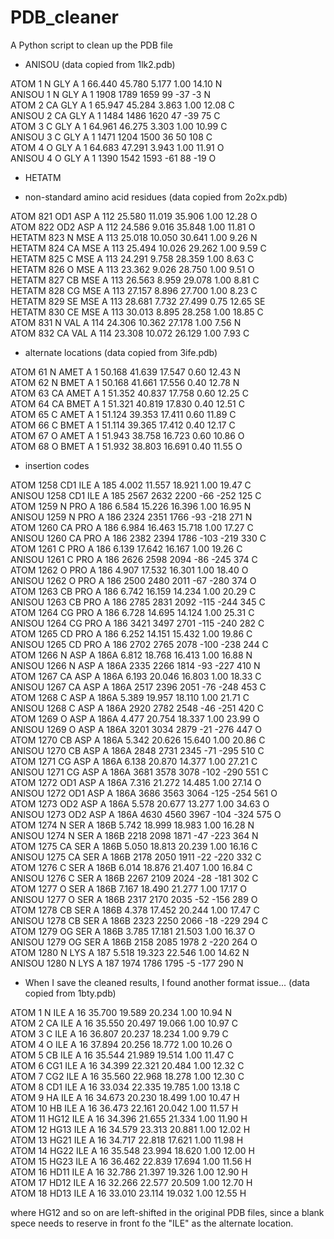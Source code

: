 # PDB_cleaner
A Python script to clean up the PDB file

* ANISOU (data copied from 1lk2.pdb) 

ATOM      1  N   GLY A   1      66.440  45.780   5.177  1.00 14.10           N  
ANISOU    1  N   GLY A   1     1908   1789   1659     99    -37     -3       N  
ATOM      2  CA  GLY A   1      65.947  45.284   3.863  1.00 12.08           C  
ANISOU    2  CA  GLY A   1     1484   1486   1620     47    -39     75       C  
ATOM      3  C   GLY A   1      64.961  46.275   3.303  1.00 10.99           C  
ANISOU    3  C   GLY A   1     1471   1204   1500     36     50    108       C  
ATOM      4  O   GLY A   1      64.683  47.291   3.943  1.00 11.91           O  
ANISOU    4  O   GLY A   1     1390   1542   1593    -61     88    -19       O  


* HETATM

* non-standard amino acid residues (data copied from 2o2x.pdb)

ATOM    821  OD1 ASP A 112      25.580  11.019  35.906  1.00 12.28           O  
ATOM    822  OD2 ASP A 112      24.586   9.016  35.848  1.00 11.81           O  
HETATM  823  N   MSE A 113      25.018  10.050  30.641  1.00  9.26           N  
HETATM  824  CA  MSE A 113      25.494  10.026  29.262  1.00  9.59           C  
HETATM  825  C   MSE A 113      24.291   9.758  28.359  1.00  8.63           C  
HETATM  826  O   MSE A 113      23.362   9.026  28.750  1.00  9.51           O  
HETATM  827  CB  MSE A 113      26.563   8.959  29.078  1.00  8.81           C  
HETATM  828  CG  MSE A 113      27.157   8.896  27.700  1.00  8.23           C  
HETATM  829 SE   MSE A 113      28.681   7.732  27.499  0.75 12.65          SE  
HETATM  830  CE  MSE A 113      30.013   8.895  28.258  1.00 18.85           C  
ATOM    831  N   VAL A 114      24.306  10.362  27.178  1.00  7.56           N  
ATOM    832  CA  VAL A 114      23.308  10.072  26.129  1.00  7.93           C  

* alternate locations (data copied from 3ife.pdb)

ATOM     61  N  AMET A   1      50.168  41.639  17.547  0.60 12.43           N  
ATOM     62  N  BMET A   1      50.168  41.661  17.556  0.40 12.78           N  
ATOM     63  CA AMET A   1      51.352  40.837  17.758  0.60 12.25           C  
ATOM     64  CA BMET A   1      51.321  40.819  17.830  0.40 12.51           C  
ATOM     65  C  AMET A   1      51.124  39.353  17.411  0.60 11.89           C  
ATOM     66  C  BMET A   1      51.114  39.365  17.412  0.40 12.17           C  
ATOM     67  O  AMET A   1      51.943  38.758  16.723  0.60 10.86           O  
ATOM     68  O  BMET A   1      51.932  38.803  16.691  0.40 11.55           O  

* insertion codes

ATOM   1258  CD1 ILE A 185       4.002  11.557  18.921  1.00 19.47           C  
ANISOU 1258  CD1 ILE A 185     2567   2632   2200    -66   -252    125       C  
ATOM   1259  N   PRO A 186       6.584  15.226  16.396  1.00 16.95           N  
ANISOU 1259  N   PRO A 186     2324   2351   1766    -93   -218    271       N  
ATOM   1260  CA  PRO A 186       6.984  16.463  15.718  1.00 17.27           C  
ANISOU 1260  CA  PRO A 186     2382   2394   1786   -103   -219    330       C  
ATOM   1261  C   PRO A 186       6.139  17.642  16.167  1.00 19.26           C  
ANISOU 1261  C   PRO A 186     2626   2598   2094    -86   -245    374       C  
ATOM   1262  O   PRO A 186       4.907  17.532  16.301  1.00 18.40           O  
ANISOU 1262  O   PRO A 186     2500   2480   2011    -67   -280    374       O  
ATOM   1263  CB  PRO A 186       6.742  16.159  14.234  1.00 20.29           C  
ANISOU 1263  CB  PRO A 186     2785   2831   2092   -115   -244    345       C  
ATOM   1264  CG  PRO A 186       6.728  14.695  14.124  1.00 25.31           C  
ANISOU 1264  CG  PRO A 186     3421   3497   2701   -115   -240    282       C  
ATOM   1265  CD  PRO A 186       6.252  14.151  15.432  1.00 19.86           C  
ANISOU 1265  CD  PRO A 186     2702   2765   2078   -100   -238    244       C  
ATOM   1266  N   ASP A 186A      6.812  18.768  16.413  1.00 16.88           N  
ANISOU 1266  N   ASP A 186A    2335   2266   1814    -93   -227    410       N  
ATOM   1267  CA  ASP A 186A      6.193  20.046  16.803  1.00 18.33           C  
ANISOU 1267  CA  ASP A 186A    2517   2396   2051    -76   -248    453       C  
ATOM   1268  C   ASP A 186A      5.389  19.957  18.110  1.00 21.71           C  
ANISOU 1268  C   ASP A 186A    2920   2782   2548    -46   -251    420       C  
ATOM   1269  O   ASP A 186A      4.477  20.754  18.337  1.00 23.99           O  
ANISOU 1269  O   ASP A 186A    3201   3034   2879    -21   -276    447       O  
ATOM   1270  CB  ASP A 186A      5.342  20.626  15.640  1.00 20.86           C  
ANISOU 1270  CB  ASP A 186A    2848   2731   2345    -71   -295    510       C  
ATOM   1271  CG  ASP A 186A      6.138  20.870  14.377  1.00 27.21           C  
ANISOU 1271  CG  ASP A 186A    3681   3578   3078   -102   -290    551       C  
ATOM   1272  OD1 ASP A 186A      7.316  21.272  14.485  1.00 27.14           O  
ANISOU 1272  OD1 ASP A 186A    3686   3563   3064   -125   -254    561       O  
ATOM   1273  OD2 ASP A 186A      5.578  20.677  13.277  1.00 34.63           O  
ANISOU 1273  OD2 ASP A 186A    4630   4560   3967   -104   -324    575       O  
ATOM   1274  N   SER A 186B      5.742  18.999  18.983  1.00 16.28           N  
ANISOU 1274  N   SER A 186B    2218   2098   1871    -47   -223    364       N  
ATOM   1275  CA  SER A 186B      5.050  18.813  20.239  1.00 16.16           C  
ANISOU 1275  CA  SER A 186B    2178   2050   1911    -22   -220    332       C  
ATOM   1276  C   SER A 186B      6.014  18.876  21.407  1.00 16.84           C  
ANISOU 1276  C   SER A 186B    2267   2109   2024    -28   -181    302       C  
ATOM   1277  O   SER A 186B      7.167  18.490  21.277  1.00 17.17           O  
ANISOU 1277  O   SER A 186B    2317   2170   2035    -52   -156    289       O  
ATOM   1278  CB  SER A 186B      4.378  17.452  20.244  1.00 17.47           C  
ANISOU 1278  CB  SER A 186B    2323   2250   2066    -18   -229    294       C  
ATOM   1279  OG  SER A 186B      3.785  17.181  21.503  1.00 16.37           O  
ANISOU 1279  OG  SER A 186B    2158   2085   1978      2   -220    264       O  
ATOM   1280  N   LYS A 187       5.518  19.323  22.546  1.00 14.62           N  
ANISOU 1280  N   LYS A 187     1974   1786   1795     -5   -177    290       N  


* When I save the cleaned results, I found another format issue... (data copied from 1bty.pdb)

ATOM      1  N   ILE A  16      35.700  19.589  20.234  1.00 10.94           N  
ATOM      2  CA  ILE A  16      35.550  20.497  19.066  1.00 10.97           C  
ATOM      3  C   ILE A  16      36.807  20.237  18.234  1.00  9.79           C  
ATOM      4  O   ILE A  16      37.894  20.256  18.772  1.00 10.26           O  
ATOM      5  CB  ILE A  16      35.544  21.989  19.514  1.00 11.47           C  
ATOM      6  CG1 ILE A  16      34.399  22.321  20.484  1.00 12.32           C  
ATOM      7  CG2 ILE A  16      35.560  22.968  18.278  1.00 12.30           C  
ATOM      8  CD1 ILE A  16      33.034  22.335  19.785  1.00 13.18           C  
ATOM      9  HA  ILE A  16      34.673  20.230  18.499  1.00 10.47           H  
ATOM     10  HB  ILE A  16      36.473  22.161  20.042  1.00 11.57           H  
ATOM     11 HG12 ILE A  16      34.396  21.655  21.334  1.00 11.90           H  
ATOM     12 HG13 ILE A  16      34.579  23.313  20.881  1.00 12.02           H  
ATOM     13 HG21 ILE A  16      34.717  22.818  17.621  1.00 11.98           H  
ATOM     14 HG22 ILE A  16      35.548  23.994  18.620  1.00 12.00           H  
ATOM     15 HG23 ILE A  16      36.462  22.839  17.694  1.00 11.56           H  
ATOM     16 HD11 ILE A  16      32.786  21.397  19.326  1.00 12.90           H  
ATOM     17 HD12 ILE A  16      32.266  22.577  20.509  1.00 12.70           H  
ATOM     18 HD13 ILE A  16      33.010  23.114  19.032  1.00 12.55           H  

where HG12 and so on are left-shifted in the original PDB files, since a blank spece 
needs to reserve in front fo the "ILE" as the alternate location.
